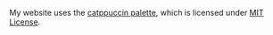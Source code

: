 My website uses the [catppuccin palette](https://github.com/catppuccin/catppuccin), which is licensed under [MIT License](https://github.com/catppuccin/catppuccin/blob/main/LICENSE).
